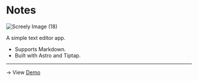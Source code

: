 # Notes

![Screely Image (18)](https://github.com/user-attachments/assets/2a02d206-3184-43cc-b2d0-36787a4bd61a)

A simple text editor app.

- Supports Markdown.
- Built with Astro and Tiptap.
___

&#8594; View [Demo](https://notes-psi-drab.vercel.app/)

